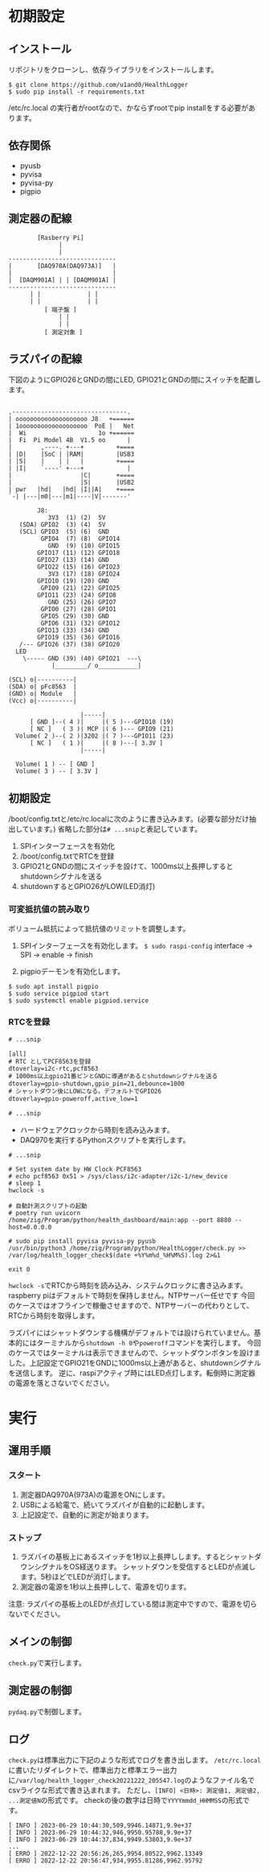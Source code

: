 # 初期設定

## インストール
リポジトリをクローンし、依存ライブラリをインストールします。

```
$ git clone https://github.com/u1and0/HealthLogger
$ sudo pip install -r requirements.txt
```

/etc/rc.local の実行者がrootなので、かならずrootでpip installをする必要があります。


## 依存関係
* pyusb
* pyvisa
* pyvisa-py
* pigpio

## 測定器の配線

```
        [Rasberry Pi]
              |
              |
------------------------------
|       [DAQ970A(DAQ973A)]   |
|                            |
|  [DAQM901A] | | [DAQM901A] |
------------------------------
      | |             | |
      | |             | |
          [ 端子盤 ]
              | |
              | |
          [ 測定対象 ]

```


## ラズパイの配線
下図のようにGPIO26とGNDの間にLED, GPIO21とGNDの間にスイッチを配置します。

```

,--------------------------------.
| oooooooooooooooooooo J8   +======
| 1ooooooooooooooooooo  PoE |   Net
|  Wi                    1o +======
|  Fi  Pi Model 4B  V1.5 oo      |
|        ,----. +---+         +====
| |D|    |SoC | |RAM|         |USB3
| |S|    |    | |   |         +====
| |I|    `----' +---+            |
|                   |C|       +====
|                   |S|       |USB2
| pwr   |hd|   |hd| |I||A|    +====
`-| |---|m0|---|m1|----|V|-------'

        J8:
           3V3  (1) (2)  5V
   (SDA) GPIO2  (3) (4)  5V
   (SCL) GPIO3  (5) (6)  GND
         GPIO4  (7) (8)  GPIO14
           GND  (9) (10) GPIO15
        GPIO17 (11) (12) GPIO18
        GPIO27 (13) (14) GND
        GPIO22 (15) (16) GPIO23
           3V3 (17) (18) GPIO24
        GPIO10 (19) (20) GND
         GPIO9 (21) (22) GPIO25
        GPIO11 (23) (24) GPIO8
           GND (25) (26) GPIO7
         GPIO0 (27) (28) GPIO1
         GPIO5 (29) (30) GND
         GPIO6 (31) (32) GPIO12
        GPIO13 (33) (34) GND
        GPIO19 (35) (36) GPIO16
   /--- GPIO26 (37) (38) GPIO20
  LED
    \----- GND (39) (40) GPIO21  ---\
            |_________/ o___________|

(SCL) o|----------|
(SDA) o| pFc8563  |
(GND) o| Module   |
(Vcc) o|----------|

                    |-----|
      [ GND ]--( 4 )|     |( 5 )---GPIO10 (19)
      [ NC ]   ( 3 )| MCP |( 6 )--- GPIO9 (21)
  Volume( 2 )--( 2 )|3202 |( 7 )---GPIO11 (23)
      [ NC ]   ( 1 )|     |( 8 )---[ 3.3V ]
                    |-----|

  Volume( 1 ) -- [ GND ]
  Volume( 3 ) -- [ 3.3V ]

```


## 初期設定
/boot/config.txtと/etc/rc.localに次のように書き込みます。(必要な部分だけ抽出しています。)
省略した部分は`# ...snip`と表記しています。

1. SPIインターフェースを有効化
1. /boot/config.txtでRTCを登録
1. GPIO21とGNDの間にスイッチを設けて、1000ms以上長押しするとshutdownシグナルを送る
1. shutdownするとGPIO26がLOW(LED消灯)


### 可変抵抗値の読み取り
ボリューム抵抗によって抵抗値のリミットを調整します。

1. SPIインターフェースを有効化します。
`$ sudo raspi-config`
interface -> SPI -> enable -> finish

1. pigpioデーモンを有効化します。

```
$ sudo apt install pigpio
$ sudo service pigpiod start
$ sudo systemctl enable pigpiod.service
```

### RTCを登録

```/boot/config.txt
# ...snip

[all]
# RTC としてPCF8563を登録
dtoverlay=i2c-rtc,pcf8563
# 1000ms以上gpio21番ピンとGNDに導通があるとshutdownシグナルを送る
dtoverlay=gpio-shutdown,gpio_pin=21,debounce=1000
# シャットダウン後にLOWになる。デフォルトでGPIO26
dtoverlay=gpio-poweroff,active_low=1

# ...snip
```

* ハードウェアクロックから時刻を読み込みます。
* DAQ970を実行するPythonスクリプトを実行します。

```/etc/rc.local
# ...snip

# Set system date by HW Clock PCF8563
# echo pcf8563 0x51 > /sys/class/i2c-adapter/i2c-1/new_device
# sleep 1
hwclock -s

# 自動計測スクリプトの起動
# poetry run uvicorn /home/zig/Program/python/health_dashboard/main:app --port 8880 --host=0.0.0.0

# sudo pip install pyvisa pyvisa-py pyusb
/usr/bin/python3 /home/zig/Program/python/HealthLogger/check.py >> /var/log/health_logger_check$(date +%Y%m%d_%H%M%S).log 2>&1

exit 0
```


`hwclock -s`でRTCから時刻を読み込み、システムクロックに書き込みます。
raspberry piはデフォルトで時刻を保持しません。NTPサーバー任せです
今回のケースではオフラインで稼働させますので、NTPサーバーの代わりとして、RTCから時刻を取得します。


ラズパイにはシャットダウンする機構がデフォルトでは設けられていません。基本的にはターミナルから`shutdown -h 0`や`poweroff`コマンドを実行します。
今回のケースではターミナルは表示できませんので、シャットダウンボタンを設けました。上記設定でGPIO21をGNDに1000ms以上通があると、shutdownシグナルを送信します。
逆に、raspiアクティブ時にはLED点灯します。転倒時に測定器の電源を落とさないでください。


# 実行
## 運用手順
### スタート
1. 測定器DAQ970A(973A)の電源をONにします。
1. USBによる給電で、続いてラズパイが自動的に起動します。
1. 上記設定で、自動的に測定が始まります。

### ストップ

1. ラズパイの基板上にあるスイッチを1秒以上長押しします。するとシャットダウンシグナルをOS経送ります。  シャットダウンを受信するとLEDが点滅します。5秒ほどでLEDが消灯します。
1. 測定器の電源を1秒以上長押しして、電源を切ります。

注意: ラズパイの基板上のLEDが点灯している間は測定中ですので、電源を切らないでください。


## メインの制御
`check.py`で実行します。


## 測定器の制御
`pydaq.py`で制御します。


## ログ
`check.py`は標準出力に下記のような形式でログを書き出します。
`/etc/rc.local`に書いたリダイレクトで、標準出力と標準エラー出力に`/var/log/health_logger_check20221222_205547.log`のようなファイル名でcsvライクな形式で書き込まれます。
ただし、`[INFO] <日時>: 測定値1, 測定値2, ...測定値N`の形式です。 checkの後の数字は日時で`YYYYmmdd_HHMMSS`の形式です。


```
[ INFO ] 2023-06-29 10:44:30,509,9946.14871,9.9e+37
[ INFO ] 2023-06-29 10:44:32,946,9950.95788,9.9e+37
[ INFO ] 2023-06-29 10:44:37,834,9949.53803,9.9e+37
...
[ ERRO ] 2022-12-22 20:56:26,265,9954.80522,9962.13349
[ ERRO ] 2022-12-22 20:56:47,934,9955.81286,9962.95792
```
